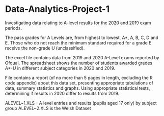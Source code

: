 # Data-Analytics-Project-1

Investigating data relating to A-level results for the 2020 and 2019 exam periods.

The pass grades for A Levels are, from highest to lowest, A*, A, B, C, D and E. Those who do not reach the minimum standard required for a grade E receive the non-grade U (unclassified).

The excel file contains data from 2019 and 2020 A-Level exams reported by Ofqual.  The spreadsheet shows the number of students awarded grades A*-U in different subject categories in 2020 and 2019.

File contains a report (of no more than 5 pages in length, excluding the R code appendix) about this data set, presenting appropriate tabulations of data, summary statistics and graphs.   Using appropriate statistical tests, determining if results in 2020 differ to results from 2019.  

ALEVEL~1.XLS - A level entries and results (pupils aged 17 only) by subject group
ALEVEL~2.XLS is the Welsh Dataset
